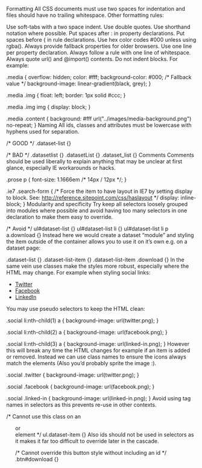 Formatting
All CSS documents must use two spaces for indentation and files should have no trailing whitespace. Other formatting rules:

Use soft-tabs with a two space indent.
Use double quotes.
Use shorthand notation where possible.
Put spaces after : in property declarations.
Put spaces before { in rule declarations.
Use hex color codes #000 unless using rgba().
Always provide fallback properties for older browsers.
Use one line per property declaration.
Always follow a rule with one line of whitespace.
Always quote url() and @import() contents.
Do not indent blocks.
For example:

.media {
  overflow: hidden;
  color: #fff;
  background-color: #000; /* Fallback value */
  background-image: linear-gradient(black, grey);
}

.media .img {
  float: left;
  border: 1px solid #ccc;
}

.media .img img {
  display: block;
}

.media .content {
  background: #fff url("../images/media-background.png") no-repeat;
}
Naming
All ids, classes and attributes must be lowercase with hyphens used for separation.

/* GOOD */
.dataset-list {}

/* BAD */
.datasetlist {}
.datasetList {}
.dataset_list {}
Comments
Comments should be used liberally to explain anything that may be unclear at first glance, especially IE workarounds or hacks.

.prose p {
  font-size: 1.1666em /* 14px / 12px */;
}

.ie7 .search-form {
  /*
    Force the item to have layout in IE7 by setting display to block.
    See: http://reference.sitepoint.com/css/haslayout
  */
  display: inline-block;
}
Modularity and specificity
Try keep all selectors loosely grouped into modules where possible and avoid having too many selectors in one declaration to make them easy to override.

/* Avoid */
ul#dataset-list {}
ul#dataset-list li {}
ul#dataset-list li p a.download {}
Instead here we would create a dataset “module” and styling the item outside of the container allows you to use it on it’s own e.g. on a dataset page:

.dataset-list {}
.dataset-list-item {}
.dataset-list-item .download {}
In the same vein use classes make the styles more robust, especially where the HTML may change. For example when styling social links:

<ul class="social">
  <li><a href="">Twitter</a></li>
  <li><a href="">Facebook</a></li>
  <li><a href="">LinkedIn</a></li>
</ul>
You may use pseudo selectors to keep the HTML clean:

.social li:nth-child(1) a {
  background-image: url(twitter.png);
}

.social li:nth-child(2) a {
  background-image: url(facebook.png);
}

.social li:nth-child(3) a {
  background-image: url(linked-in.png);
}
However this will break any time the HTML changes for example if an item is added or removed. Instead we can use class names to ensure the icons always match the elements (Also you’d probably sprite the image :).

.social .twitter {
  background-image: url(twitter.png);
}

.social .facebook {
  background-image: url(facebook.png);
}

.social .linked-in {
  background-image: url(linked-in.png);
}
Avoid using tag names in selectors as this prevents re-use in other contexts.

/* Cannot use this class on an <ol> or <div> element */
ul.dataset-item {}
Also ids should not be used in selectors as it makes it far too difficult to override later in the cascade.

/* Cannot override this button style without including an id */
.btn#download {}